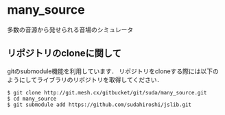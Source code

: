 many_source
===============

多数の音源から発せられる音場のシミュレータ

## リポジトリのcloneに関して

gitのsubmodule機能を利用しています．
リポジトリをcloneする際には以下のようにしてライブラリのリポジトリを取得してください．

```
$ git clone http://git.mesh.cx/gitbucket/git/suda/many_source.git
$ cd many_source
$ git submodule add https://github.com/sudahiroshi/jslib.git
```
